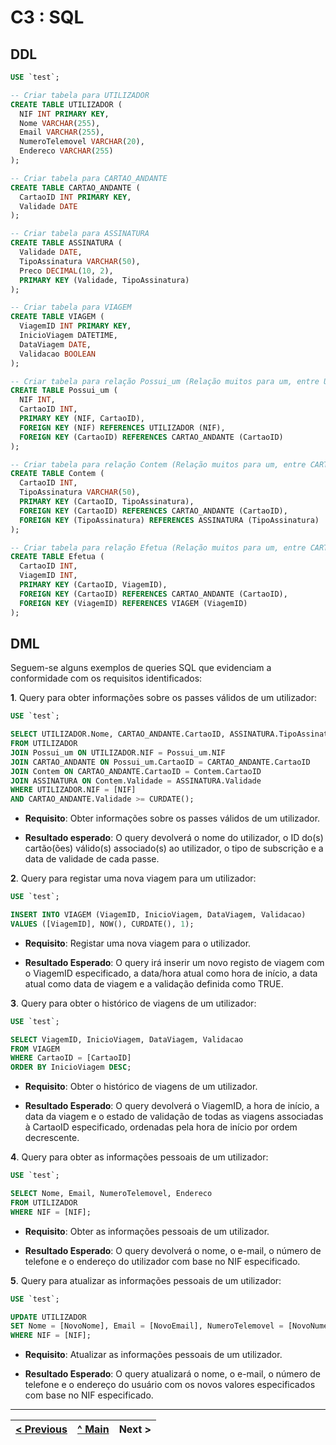 # C3 : SQL

## **DDL**

```sql
USE `test`;

-- Criar tabela para UTILIZADOR
CREATE TABLE UTILIZADOR (
  NIF INT PRIMARY KEY,
  Nome VARCHAR(255),
  Email VARCHAR(255),
  NumeroTelemovel VARCHAR(20),
  Endereco VARCHAR(255)
);

-- Criar tabela para CARTAO_ANDANTE
CREATE TABLE CARTAO_ANDANTE (
  CartaoID INT PRIMARY KEY,
  Validade DATE
);

-- Criar tabela para ASSINATURA
CREATE TABLE ASSINATURA (
  Validade DATE,
  TipoAssinatura VARCHAR(50),
  Preco DECIMAL(10, 2),
  PRIMARY KEY (Validade, TipoAssinatura)
);

-- Criar tabela para VIAGEM
CREATE TABLE VIAGEM (
  ViagemID INT PRIMARY KEY,
  InicioViagem DATETIME,
  DataViagem DATE,
  Validacao BOOLEAN
);

-- Criar tabela para relação Possui_um (Relação muitos para um, entre UTILIZADOR e CARTAO_ANDANTE)
CREATE TABLE Possui_um (
  NIF INT,
  CartaoID INT,
  PRIMARY KEY (NIF, CartaoID),
  FOREIGN KEY (NIF) REFERENCES UTILIZADOR (NIF),
  FOREIGN KEY (CartaoID) REFERENCES CARTAO_ANDANTE (CartaoID)
);

-- Criar tabela para relação Contem (Relação muitos para um, entre CARTAO_ANDANTE e ASSINATURA)
CREATE TABLE Contem (
  CartaoID INT,
  TipoAssinatura VARCHAR(50),
  PRIMARY KEY (CartaoID, TipoAssinatura),
  FOREIGN KEY (CartaoID) REFERENCES CARTAO_ANDANTE (CartaoID),
  FOREIGN KEY (TipoAssinatura) REFERENCES ASSINATURA (TipoAssinatura)
);

-- Criar tabela para relação Efetua (Relação muitos para um, entre CARTAO_ANDANTE e VIAGEM)
CREATE TABLE Efetua (
  CartaoID INT,
  ViagemID INT,
  PRIMARY KEY (CartaoID, ViagemID),
  FOREIGN KEY (CartaoID) REFERENCES CARTAO_ANDANTE (CartaoID),
  FOREIGN KEY (ViagemID) REFERENCES VIAGEM (ViagemID)
);
```

## **DML**

Seguem-se alguns exemplos de queries SQL que evidenciam a conformidade com os requisitos identificados:

**1**. Query para obter informações sobre os passes válidos de um utilizador:

```sql
USE `test`;

SELECT UTILIZADOR.Nome, CARTAO_ANDANTE.CartaoID, ASSINATURA.TipoAssinatura, ASSINATURA.Validade
FROM UTILIZADOR
JOIN Possui_um ON UTILIZADOR.NIF = Possui_um.NIF
JOIN CARTAO_ANDANTE ON Possui_um.CartaoID = CARTAO_ANDANTE.CartaoID
JOIN Contem ON CARTAO_ANDANTE.CartaoID = Contem.CartaoID
JOIN ASSINATURA ON Contem.Validade = ASSINATURA.Validade
WHERE UTILIZADOR.NIF = [NIF]
AND CARTAO_ANDANTE.Validade >= CURDATE();
```

- **Requisito**: Obter informações sobre os passes válidos de um utilizador.

- **Resultado esperado**: O query devolverá o nome do utilizador, o ID do(s) cartão(ões) válido(s) associado(s) ao utilizador, o tipo de subscrição e a data de validade de cada passe.

**2**. Query para registar uma nova viagem para um utilizador:

```sql
USE `test`;

INSERT INTO VIAGEM (ViagemID, InicioViagem, DataViagem, Validacao)
VALUES ([ViagemID], NOW(), CURDATE(), 1);
```
- **Requisito**: Registar uma nova viagem para o utilizador.

- **Resultado Esperado**: O query irá inserir um novo registo de viagem com o ViagemID especificado, a data/hora atual como hora de início, a data atual como data de viagem e a validação definida como TRUE.

**3**. Query para obter o histórico de viagens de um utilizador:

```sql
USE `test`;

SELECT ViagemID, InicioViagem, DataViagem, Validacao
FROM VIAGEM
WHERE CartaoID = [CartaoID]
ORDER BY InicioViagem DESC;
```

- **Requisito**: Obter o histórico de viagens de um utilizador.

- **Resultado Esperado**: O query devolverá o ViagemID, a hora de início, a data da viagem e o estado de validação de todas as viagens associadas à CartaoID especificado, ordenadas pela hora de início por ordem decrescente.

**4**. Query  para obter as informações pessoais de um utilizador:

```sql
USE `test`;

SELECT Nome, Email, NumeroTelemovel, Endereco
FROM UTILIZADOR
WHERE NIF = [NIF];
```
- **Requisito**: Obter as informações pessoais de um utilizador.

- **Resultado Esperado**: O query devolverá o nome, o e-mail, o número de telefone e o endereço do utilizador com base no NIF especificado.

**5**. Query para atualizar as informações pessoais de um utilizador:

```sql
USE `test`;

UPDATE UTILIZADOR
SET Nome = [NovoNome], Email = [NovoEmail], NumeroTelemovel = [NovoNumeroTelemovel], Endereco = [NovoEndereco]
WHERE NIF = [NIF];
```

- **Requisito**: Atualizar as informações pessoais de um utilizador.

- **Resultado Esperado**: O query atualizará o nome, o e-mail, o número de telefone e o endereço do usuário com os novos valores especificados com base no NIF especificado.
---
[< Previous](rebd04.md) | [^ Main](https://github.com/a041326/TCM22-SIBD-G01/blob/main/README.md) | Next >
:--- | :---: | ---: 